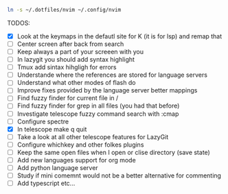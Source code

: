 ```bash
ln -s ~/.dotfiles/nvim ~/.config/nvim
```

TODOS:
- [X] Look at the keymaps in the defautl site for K (it is for lsp) and remap that
- [ ] Center screen after back from search
- [ ] Keep always a part of your screeen with you
- [ ] In lazygit you should add syntax highlight
- [ ] Tmux add sintax hihgligh for errors
- [ ] Understande where the references are stored for language servers
- [ ] Understand what other modes of flash do
- [ ] Improve fixes provided by the language server better mappings
- [ ] Find fuzzy finder for current file in /
- [ ] Find fuzzy finder for grep in all files (you had that before)
- [ ] Investigate telescope fuzzy command search with :cmap
- [ ] Configure spectre
- [X] In telescope make q quit
- [ ] Take a look at all other telescope features for LazyGit
- [ ] Configure whichkey and other folkes plugins
- [ ] Keep the same open files when I open or clise directory (save state)
- [ ] Add new languages support for org mode
- [ ] Add python language server
- [ ] Study if mini comemnt would not be a better alternative for commenting
- [ ] Add typescript etc...
